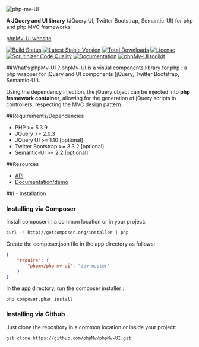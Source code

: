![php-mv-UI](http://angular.kobject.net/git/phalconist/php-mv-ui-.png "phpMv-UI")

**A JQuery and UI library** (JQuery UI, Twitter Bootstrap, Semantic-UI) for php and php MVC frameworks

[phpMv-UI website](http://phpmv-ui.kobject.net/)

[![Build Status](https://scrutinizer-ci.com/g/phpMv/phpMv-UI/badges/build.png?b=master)](https://scrutinizer-ci.com/g/phpMv/phpMv-UI/build-status/master) [![Latest Stable Version](https://poser.pugx.org/phpmv/php-mv-ui/v/stable)](https://packagist.org/packages/phpmv/php-mv-ui) [![Total Downloads](https://poser.pugx.org/phpmv/php-mv-ui/downloads)](https://packagist.org/packages/phpmv/php-mv-ui) [![License](https://poser.pugx.org/phpmv/php-mv-ui/license)](https://packagist.org/packages/phpmv/php-mv-ui)
[![Scrutinizer Code Quality](https://scrutinizer-ci.com/g/phpMv/phpMv-UI/badges/quality-score.png?b=master)](https://scrutinizer-ci.com/g/phpMv/phpMv-UI/?branch=master)
[![Documentation](https://codedocs.xyz/phpMv/phpMv-UI.svg)](https://codedocs.xyz/phpMv/phpMv-UI/)
<a href="http://phalconist.com/phpMv/phpMv-UI" target="_blank">
![phpMv-UI toolkit](http://phalconist.com/phpMv/phpMv-UI/default.svg)
</a>


##What's phpMv-UI ?
phpMv-UI is a visual components library for php : a php wrapper for jQuery and UI components (jQuery, Twitter Bootstrap, Semantic-UI).

Using the dependency injection, the jQuery object can be injected into **php framework container**, allowing for the generation of jQuery scripts in controllers, respecting the MVC design pattern.

##Requirements/Dependencies

* PHP >= 5.3.9
* JQuery >= 2.0.3
* JQuery UI >= 1.10 [optional]
* Twitter Bootstrap >= 3.3.2 [optional]
* Semantic-UI >= 2.2 [optional]

##Resources
* [API](https://codedocs.xyz/phpMv/phpMv-UI/)
* [Documentation/demo](http://phpmv-ui.kobject.net/)

##I - Installation

### Installing via Composer

Install composer in a common location or in your project:

```bash
curl -s http://getcomposer.org/installer | php
```
Create the composer.json file in the app directory as follows:

```json
{
    "require": {
        "phpmv/php-mv-ui": "dev-master"
    }
}
```
In the app directory, run the composer installer :

```bash
php composer.phar install
```

### Installing via Github

Just clone the repository in a common location or inside your project:

```
git clone https://github.com/phpMv/phpMv-UI.git
```
